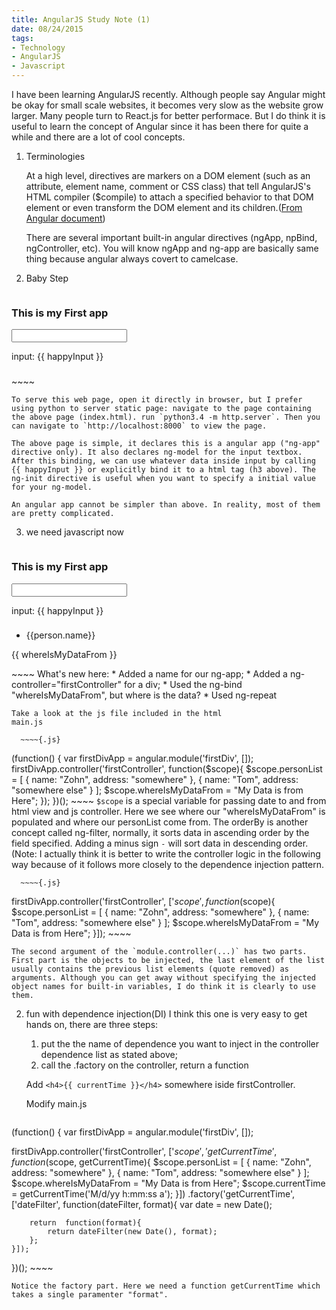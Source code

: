 ```yaml
---
title: AngularJS Study Note (1)
date: 08/24/2015
tags: 
- Technology
- AngularJS
- Javascript
---
```


I have been learning AngularJS recently. Although people say Angular might be okay for small scale websites, it becomes very slow as the website grow larger. Many people turn to React.js for better performace. But I do think it 
is useful to learn the concept of Angular since it has been there for quite a while and there are a lot of cool concepts.

<!--more-->

1. Terminologies

    At a high level, directives are markers on a DOM element (such as an attribute, element name, comment or CSS class) that tell AngularJS's HTML compiler ($compile) to attach a specified behavior to that DOM element or even transform the DOM element and its children.([From Angular document](https://docs.angularjs.org/guide/directive))
    
    There are several important built-in angular directives (ngApp, npBind, ngController, etc). You will know ngApp and ng-app are basically same thing because angular always covert to camelcase.

1. Baby Step

    ~~~~{.html}
<html ng-app>
  <head>
    <script src="http://ajax.googleapis.com/ajax/libs/angularjs/1.3.14/angular.js"></script>
  </head>
  <body>
    <h3>This is my First app</h3>
    <input type="text" ng-model="happyInput" ng-init="happyInput='sample'"/>
    <p>input: {{ happyInput }}</p>
    <h3 ng-bind="happyInput"></h3>
  </body>
</html>
    ~~~~

    To serve this web page, open it directly in browser, but I prefer using python to server static page: navigate to the page containing the above page (index.html). run `python3.4 -m http.server`. Then you can navigate to `http://localhost:8000` to view the page.
    
    The above page is simple, it declares this is a angular app ("ng-app" directive only). It also declares ng-model for the input textbox. After this binding, we can use whatever data inside input by calling {{ happyInput }} or explicitly bind it to a html tag (h3 above). The ng-init directive is useful when you want to specify a initial value for your ng-model.
    
    An angular app cannot be simpler than above. In reality, most of them are pretty complicated.

3. we need javascript now
      ~~~~{.html}
<html ng-app="firstDiv">
  <head>
    <script src="http://ajax.googleapis.com/ajax/libs/angularjs/1.3.14/angular.js"></script>
    <link rel="stylesheet" href="https://maxcdn.bootstrapcdn.com/bootstrap/3.3.5/css/bootstrap.min.css">
    <script type="text/javascript" src="main.js"></script>
  </head>
  <body>
    <h3>This is my First app</h3>
    <input type="text" ng-model="happyInput" ng-init="happyInput='sample'"/>
    <p>input: {{ happyInput }}</p>
    <h3 ng-bind="happyInput"></h3>
    <!-- !!!NEW STUFF BELOW!!! -->
    <div ng-controller="firstController">
      <ul>
        <li ng-repeat="person in personList |orderBy: '-name'">{{person.name}}</li>
      </ul>
      <p>{{ whereIsMyDataFrom }}</p>
    </div>
  </body>
</html>
      ~~~~
    What's new here:
    * Added a name for our ng-app;
    * Added a ng-controller="firstController" for a div;
    * Used the ng-bind "whereIsMyDataFrom", but where is the data?
    * Used ng-repeat

    Take a look at the js file included in the html
    main.js
    
      ~~~~{.js}
(function() {
  var firstDivApp = angular.module('firstDiv', []);
  firstDivApp.controller('firstController', function($scope){
      $scope.personList = [
          {
              name: "Zohn", address: "somewhere"
          },
          {
              name: "Tom", address: "somewhere else"
          }
      ];
      $scope.whereIsMyDataFrom = "My Data is from Here";
  });
})();
      ~~~~
    `$scope` is a special variable for passing date to and from html view and js controller. Here we see where our "whereIsMyDataFrom" is populated and where our personList come from. The orderBy is another concept called ng-filter, normally, it sorts data in ascending order by the field specified. Adding a minus sign `-` will sort data in descending order.
    (Note: I actually think it is better to write the controller logic in the following way because of it follows more closely to the dependence injection pattern.
   
      ~~~~{.js}
firstDivApp.controller('firstController', ['$scope', function($scope){
   $scope.personList = [
       {
           name: "Zohn", address: "somewhere"
       },
       {
           name: "Tom", address: "somewhere else"
       }
   ];
   $scope.whereIsMyDataFrom = "My Data is from Here";
}]);
      ~~~~
    
    The second argument of the `module.controller(...)` has two parts. First part is the objects to be injected, the last element of the list usually contains the previous list elements (quote removed) as arguments. Although you can get away without specifying the injected object names for built-in variables, I do think it is clearly to use them.

2. fun with dependence injection(DI)
    I think this one is very easy to get hands on, there are three steps:
    1. put the the name of dependence you want to inject in the controller dependence list as stated above;
    2. call the .factory on the controller, return a function
  
    Add `<h4>{{ currentTime }}</h4>` somewhere iside firstController.
  
    Modify main.js
    
      ~~~~{.js}
(function() {
var firstDivApp = angular.module('firstDiv', []);

firstDivApp.controller('firstController', ['$scope','getCurrentTime', function($scope, getCurrentTime){
    $scope.personList = [
        {
            name: "Zohn", address: "somewhere"
        },
        {
            name: "Tom", address: "somewhere else"
        }
    ];
    $scope.whereIsMyDataFrom = "My Data is from Here";
    $scope.currentTime = getCurrentTime('M/d/yy h:mm:ss a');
}])
    .factory('getCurrentTime', ['dateFilter', function(dateFilter, format){
        var date = new Date();

        return  function(format){
            return dateFilter(new Date(), format);
        };
    }]);
})();
      ~~~~
  
    Notice the factory part. Here we need a function getCurrentTime which takes a single paramenter "format". 